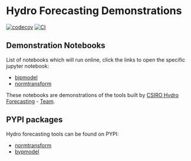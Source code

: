 # Hydro Forecasting Demonstrations

[![codecov](https://codecov.io/gh/hydro-forecasting-demonstrations/branch/main/graph/badge.svg?token=hydroforecastingdemo_token_here)](https://codecov.io/gh/hydro-forecasting-demonstrations)
[![CI](https://github.com/hydro-forecasting-demonstrations/actions/workflows/main.yml/badge.svg)](https://github.com/hydro-forecasting-demonstrations/actions/workflows/main.yml)

## Demonstration Notebooks
List of notebooks which will run online, click the links to open the specific jupyter notebook:
- [bjpmodel](https://mybinder.org/v2/gh/csiro-hydroinformatics/hydro-forecasting-demonstrations/HEAD?urlpath=%2Fdoc%2Ftree%2F%2Fnotebooks%2Fbjpmodel-demonstration.ipynb)
- [normtransform](https://mybinder.org/v2/gh/csiro-hydroinformatics/hydro-forecasting-demonstrations/HEAD?urlpath=%2Fdoc%2Ftree%2F%2Fnotebooks%2Fnormtransform-demonstration.ipynb)

These notebooks are demonstrations of the tools built by [CSIRO Hydro Forecasting](https://research.csiro.au/swbo/water-forecasting-2/) - [Team](https://research.csiro.au/swbo/our-team/water_forecasting/). 

## PYPI packages
Hydro forecasting tools can be found on PYPI:
- [normtransform](https://pypi.org/project/normtransform/)
- [bypmodel](https://pypi.org/project/bjpmodel/)

